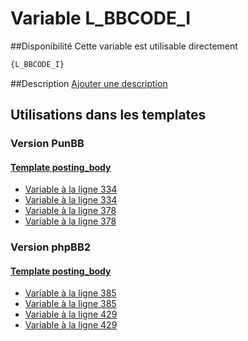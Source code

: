 # Variable L_BBCODE_I

##Disponibilité
Cette variable est utilisable directement

```html
{L_BBCODE_I}
```

##Description
[Ajouter une description](https://fa-tvars.appspot.com/var/L_BBCODE_I)

## Utilisations dans les templates

### Version PunBB

#### [Template posting_body](punbb/posting_body.md#readme)
* [Variable &agrave; la ligne 334](../punbb/posting_body.tpl#L334)
* [Variable &agrave; la ligne 334](../punbb/posting_body.tpl#L334)
* [Variable &agrave; la ligne 378](../punbb/posting_body.tpl#L378)
* [Variable &agrave; la ligne 378](../punbb/posting_body.tpl#L378)

### Version phpBB2

#### [Template posting_body](subsilver/posting_body.md#readme)
* [Variable &agrave; la ligne 385](../subsilver/posting_body.tpl#L385)
* [Variable &agrave; la ligne 385](../subsilver/posting_body.tpl#L385)
* [Variable &agrave; la ligne 429](../subsilver/posting_body.tpl#L429)
* [Variable &agrave; la ligne 429](../subsilver/posting_body.tpl#L429)